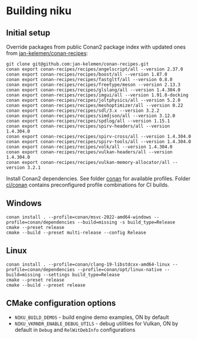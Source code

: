 # Building niku

## Initial setup
Override packages from public Conan2 package index with updated ones from [jan-kelemen/conan-recipes](https://github.com/jan-kelemen/conan-recipes):
```
git clone git@github.com:jan-kelemen/conan-recipes.git
conan export conan-recipes/recipes/angelscript/all --version 2.37.0
conan export conan-recipes/recipes/boost/all --version 1.87.0
conan export conan-recipes/recipes/fastgltf/all --version 0.8.0
conan export conan-recipes/recipes/freetype/meson --version 2.13.3
conan export conan-recipes/recipes/glslang/all --version 1.4.304.0
conan export conan-recipes/recipes/imgui/all --version 1.91.8-docking
conan export conan-recipes/recipes/joltphysics/all --version 5.2.0
conan export conan-recipes/recipes/meshoptimizer/all --version 0.22
conan export conan-recipes/recipes/sdl/3.x --version 3.2.2
conan export conan-recipes/recipes/simdjson/all --version 3.12.0
conan export conan-recipes/recipes/spdlog/all --version 1.15.1
conan export conan-recipes/recipes/spirv-headers/all --version 1.4.304.0
conan export conan-recipes/recipes/spirv-cross/all --version 1.4.304.0
conan export conan-recipes/recipes/spirv-tools/all --version 1.4.304.0
conan export conan-recipes/recipes/volk/all --version 1.4.304.0
conan export conan-recipes/recipes/vulkan-headers/all --version 1.4.304.0
conan export conan-recipes/recipes/vulkan-memory-allocator/all --version 3.2.1
```

Install Conan2 dependencies. See folder [conan](../conan) for available profiles. 
Folder [ci/conan](../ci/conan) contains preconfigured profile combinations for CI builds.

## Windows
```
conan install . --profile=conan/msvc-2022-amd64-windows --profile=conan/dependencies --build=missing -s build_type=Release 
cmake --preset release
cmake --build --preset multi-release --config Release
```

## Linux
```
conan install . --profile=conan/clang-19-libstdcxx-amd64-linux --profile=conan/dependencies --profile=conan/opt/linux-native --build=missing --settings build_type=Release
cmake --preset release
cmake --build --preset release
```

## CMake configuration options
* `NIKU_BUILD_DEMOS` - build engine demo examples, ON by default
* `NIKU_VKRNDR_ENABLE_DEBUG_UTILS` - debug utilities for Vulkan, ON by default in `Debug` and `RelWitDebInfo` configurations

